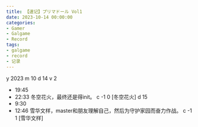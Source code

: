 ```yaml
---
title: 【速记】プリマドール Vol1
date: 2023-10-14 00:00:00
categories:
- Gamer
- Galgame
- Record
tags:
- galgame
- record
- 记录
---
```

y 2023
m 10
d 14
v 2
- 19:45
- 22:33
冬空花火，最终还是得init。
c -1 0 [冬空花火]
d 15
- 9:30
- 12:46
雪华文样，master和朋友理解自己，然后为守护家园而奋力作战。
c -1 1 [雪华文样]